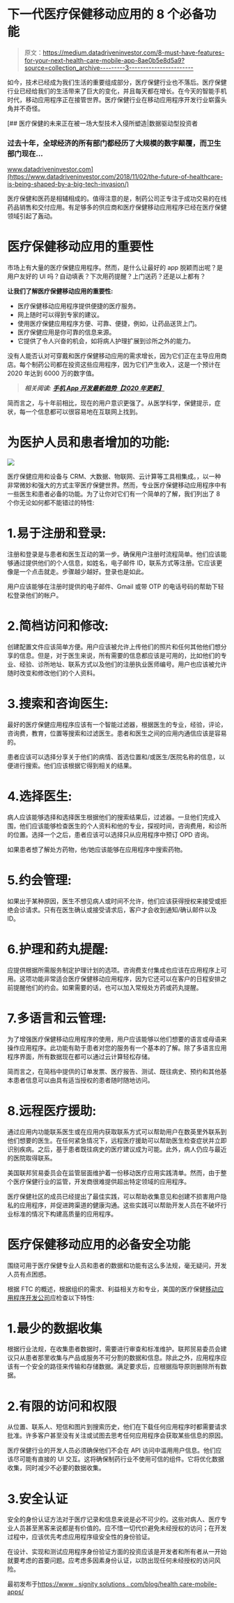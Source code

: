 # 下一代医疗保健移动应用的 8 个必备功能

> 原文：<https://medium.datadriveninvestor.com/8-must-have-features-for-your-next-health-care-mobile-app-8ae0b5e8d5a9?source=collection_archive---------3----------------------->

如今，技术已经成为我们生活的重要组成部分，医疗保健行业也不落后。医疗保健行业已经给我们的生活带来了巨大的变化，并且每天都在增长。在今天的智能手机时代，移动应用程序正在接管世界。医疗保健行业在移动应用程序开发行业崭露头角并不奇怪。

[](https://www.datadriveninvestor.com/2018/11/02/the-future-of-healthcare-is-being-shaped-by-a-big-tech-invasion/) [## 医疗保健的未来正在被一场大型技术入侵所塑造|数据驱动型投资者

### 过去十年，全球经济的所有部门都经历了大规模的数字颠覆，而卫生部门现在…

www.datadriveninvestor.com](https://www.datadriveninvestor.com/2018/11/02/the-future-of-healthcare-is-being-shaped-by-a-big-tech-invasion/) 

医疗保健和医药是相辅相成的。值得注意的是，制药公司正专注于成功交易的在线药品销售和交付应用。有足够多的供应商和医疗保健移动应用程序已经在医疗保健领域引起了轰动。

# 医疗保健移动应用的重要性

市场上有大量的医疗保健应用程序。然而，是什么让最好的 app 脱颖而出呢？是用户友好的 UI 吗？自动填表？下次用药提醒？上门送药？还是以上都有？

**让我们了解医疗保健移动应用的重要性:**

*   医疗保健移动应用程序提供便捷的医疗服务。
*   网上随时可以得到专家的建议。
*   使用医疗保健应用程序方便、可靠、便捷，例如，让药品送货上门。
*   医疗保健应用是你可靠的信息来源。
*   它提供了令人兴奋的机会，如将病人护理扩展到诊所之外的能力。

没有人能否认对可穿戴和医疗保健移动应用的需求增长，因为它们正在主导应用商店。每个制药公司都在投资这些应用程序，因为它们产生收入，这是一个预计在 2020 年达到 6000 万的数字值。

> ***相关阅读:*** [***手机 App 开发最新趋势【2020 年更新】***](https://www.signitysolutions.com/blog/latest-trends-mobile-app-development/)

简而言之，与十年前相比，现在的用户意识更强了。从医学科学，保健提示，症状，每一个信息都可以很容易地在互联网上找到。

# 为医护人员和患者增加的功能:

![](img/6c8b141ad9bbf6bbe6f39618c6646f4b.png)

医疗保健应用和设备与 CRM、大数据、物联网、云计算等工具相集成。，以一种非常微妙和强大的方式主宰医疗保健世界。然而，专业医疗保健移动应用程序中有一些医生和患者必备的功能。为了让你对它们有一个简单的了解，我们列出了 8 个你无论如何都不能错过的特性:

# 1.易于注册和登录:

注册和登录是与患者和医生互动的第一步。确保用户注册时流程简单。他们应该能够通过提供他们的个人信息，如姓名，电子邮件 ID，联系方式等注册。它应该更像是一个点击就走。步骤越少越好。登录也是如此。

用户应该能够在注册时提供的电子邮件、Gmail 或带 OTP 的电话号码的帮助下轻松登录他们的帐户。

# 2.简档访问和修改:

创建配置文件应该简单方便。用户应该被允许上传他们的照片和任何其他他们想分享的信息。但是，对于医生来说，所有需要的信息都应该是可用的，比如他们的专业、经验、诊所地址、联系方式以及他们的注册执业医师编号。用户也应该被允许随时改变和修改他们的个人资料。

# 3.搜索和咨询医生:

最好的医疗保健应用程序应该有一个智能过滤器，根据医生的专业，经验，评论，咨询费，教育，位置等搜索和过滤医生。患者和医生之间的应用内通信应该是容易的。

患者应该可以选择分享关于他们的病情、首选位置和/或医生/医院名称的信息，以便进行搜索。他们应该根据它得到相关的结果。

# 4.选择医生:

病人应该能够选择和选择医生根据他们的搜索结果后，过滤器。一旦他们完成入围，他们应该能够检查医生的个人资料和他的专业，探视时间，咨询费用，和诊所的位置。选择一个之后，患者应该可以选择只从应用程序中预订 OPD 咨询。

如果患者想了解处方药物，他/她应该能够在应用程序中搜索药物。

# 5.约会管理:

如果出于某种原因，医生不想见病人或时间不允许，他们应该获得授权来接受或拒绝会诊请求。只有在医生确认或接受请求后，客户才会收到通知/确认邮件以及 ID。

# 6.护理和药丸提醒:

应提供根据所需服务制定护理计划的选项。咨询费支付集成也应该在应用程序上可用。这项功能非常适合医疗保健移动应用程序，因为它还可以在客户的日程安排之前提醒他们的约会。如果需要的话，也可以加入常规处方药或药丸提醒。

# 7.多语言和云管理:

为了增强医疗保健移动应用程序的使用，用户应该能够以他们想要的语言或母语来操作应用程序。此功能有助于患者对您的服务有一个基本的了解。除了多语言应用程序界面，所有数据现在都可以通过云计算轻松存储。

简而言之，在简档中提供的订单发票、医疗报告、测试、既往病史、预约和其他基本患者信息可以由具有适当授权的患者随时随地访问。

# 8.远程医疗援助:

通过应用内功能联系医生或在应用内获取联系方式可以帮助用户在数英里外联系到他们想要的医生。在任何紧急情况下，远程医疗援助可以帮助医生检查症状并立即识别疾病。之后，基于患者既往病史的医疗建议成为可能。此外，病人仍应与最近的医院取得联系。

美国联邦贸易委员会在监管层面维护着一份移动医疗应用实践清单。然而，由于整个医疗保健行业的监管，开发商很难提供超出特定领域的应用程序。

医疗保健社区的成员已经提出了最佳实践，可以帮助收集意见和创建不损害用户隐私的应用程序，并促进跨渠道的健康沟通。这些实践可以帮助开发人员在不破坏行业标准的情况下构建高质量的应用程序。

# 医疗保健移动应用的必备安全功能

围绕可用于医疗保健专业人员和患者的数据和功能有这么多法规，毫无疑问，开发人员有点困惑。

根据 FTC 的概述，根据组织的需求、利益相关方和专业，美国的医疗保健[移动应用程序开发公司](https://www.signitysolutions.com/mobile-app-development-company-usahttps://www.signitysolutions.com/mobile-app-development-company-usa)应检查以下特性:

# 1.最少的数据收集

根据行业法规，在收集患者数据时，需要进行审查和标准维护。联邦贸易委员会建议只从患者那里收集与产品或服务不可分割的数据和信息。除此之外，应用程序应该有一个安全的路径来传输和存储数据。满足要求后，应根据指导原则删除所有数据。

# 2.有限的访问和权限

从位置、联系人、短信和图片到搜索历史，他们在下载任何应用程序时都需要请求批准。许多客户甚至没有关注或试图去思考任何应用程序会获取某些信息的原因。

医疗保健行业的开发人员必须确保他们不会在 API 访问中滥用用户信息。他们应该尽可能有直接的 UI 交互。这将确保制药行业不使用可信的组件。它将优化数据收集，同时减少不必要的数据收集。

# 3.安全认证

安全的身份认证方法对于医疗记录和信息来说是必不可少的。这些对病人、医疗专业人员甚至黑客来说都是有价值的。应不惜一切代价避免未经授权的访问；在开发过程中，应该优先考虑应用程序级安全性的身份验证。

在设计、实现和测试应用程序身份验证方面的投资应该是开发者和所有者从一开始就要考虑的首要问题。应考虑多因素身份认证，以防出现任何未经授权的访问风险。

最初发布于[https://www . signity solutions . com/blog/health care-mobile-apps/](https://www.signitysolutions.com/blog/healthcare-mobile-apps/)